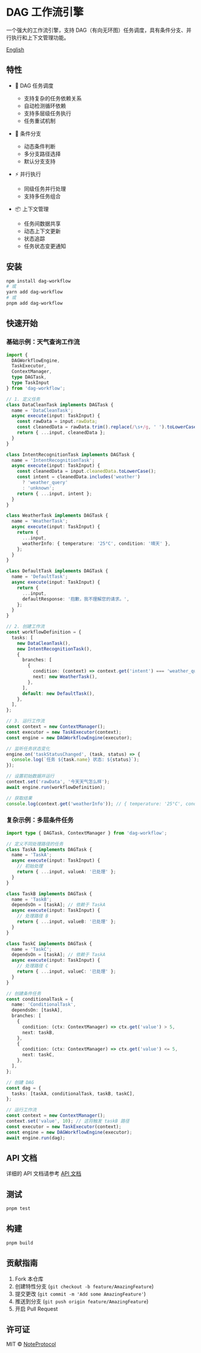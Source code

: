 # DAG 工作流引擎

一个强大的工作流引擎，支持 DAG（有向无环图）任务调度，具有条件分支、并行执行和上下文管理功能。

[English](./README.md)

## 特性

- 🔄 DAG 任务调度
  - 支持复杂的任务依赖关系
  - 自动检测循环依赖
  - 支持多层级任务执行
  - 任务重试机制
  
- 🔀 条件分支
  - 动态条件判断
  - 多分支路径选择
  - 默认分支支持
  
- ⚡ 并行执行
  - 同级任务并行处理
  - 支持多任务组合
  
- 📦 上下文管理
  - 任务间数据共享
  - 动态上下文更新
  - 状态追踪
  - 任务状态变更通知

## 安装

```bash
npm install dag-workflow
# 或
yarn add dag-workflow
# 或
pnpm add dag-workflow
```

## 快速开始

### 基础示例：天气查询工作流

```typescript
import { 
  DAGWorkflowEngine, 
  TaskExecutor, 
  ContextManager,
  type DAGTask,
  type TaskInput 
} from 'dag-workflow';

// 1. 定义任务
class DataCleanTask implements DAGTask {
  name = 'DataCleanTask';
  async execute(input: TaskInput) {
    const rawData = input.rawData;
    const cleanedData = rawData.trim().replace(/\s+/g, ' ').toLowerCase();
    return { ...input, cleanedData };
  }
}

class IntentRecognitionTask implements DAGTask {
  name = 'IntentRecognitionTask';
  async execute(input: TaskInput) {
    const cleanedData = input.cleanedData.toLowerCase();
    const intent = cleanedData.includes('weather')
      ? 'weather_query'
      : 'unknown';
    return { ...input, intent };
  }
}

class WeatherTask implements DAGTask {
  name = 'WeatherTask';
  async execute(input: TaskInput) {
    return {
      ...input,
      weatherInfo: { temperature: '25°C', condition: '晴天' },
    };
  }
}

class DefaultTask implements DAGTask {
  name = 'DefaultTask';
  async execute(input: TaskInput) {
    return {
      ...input,
      defaultResponse: '抱歉，我不理解您的请求。',
    };
  }
}

// 2. 创建工作流
const workflowDefinition = {
  tasks: [
    new DataCleanTask(),
    new IntentRecognitionTask(),
    {
      branches: [
        {
          condition: (context) => context.get('intent') === 'weather_query',
          next: new WeatherTask(),
        },
      ],
      default: new DefaultTask(),
    },
  ],
};

// 3. 运行工作流
const context = new ContextManager();
const executor = new TaskExecutor(context);
const engine = new DAGWorkflowEngine(executor);

// 监听任务状态变化
engine.on('taskStatusChanged', (task, status) => {
  console.log(`任务 ${task.name} 状态: ${status}`);
});

// 设置初始数据并运行
context.set('rawData', '今天天气怎么样');
await engine.run(workflowDefinition);

// 获取结果
console.log(context.get('weatherInfo')); // { temperature: '25°C', condition: '晴天' }
```

### 复杂示例：多层条件任务

```typescript
import type { DAGTask, ContextManager } from 'dag-workflow';

// 定义不同处理路径的任务
class TaskA implements DAGTask {
  name = 'TaskA';
  async execute(input: TaskInput) {
    // 初始处理
    return { ...input, valueA: '已处理' };
  }
}

class TaskB implements DAGTask {
  name = 'TaskB';
  dependsOn = [taskA]; // 依赖于 TaskA
  async execute(input: TaskInput) {
    // 处理路径 B
    return { ...input, valueB: '已处理' };
  }
}

class TaskC implements DAGTask {
  name = 'TaskC';
  dependsOn = [taskA]; // 依赖于 TaskA
  async execute(input: TaskInput) {
    // 处理路径 C
    return { ...input, valueC: '已处理' };
  }
}

// 创建条件任务
const conditionalTask = {
  name: 'ConditionalTask',
  dependsOn: [taskA],
  branches: [
    {
      condition: (ctx: ContextManager) => ctx.get('value') > 5,
      next: taskB,
    },
    {
      condition: (ctx: ContextManager) => ctx.get('value') <= 5,
      next: taskC,
    },
  ],
};

// 创建 DAG
const dag = {
  tasks: [taskA, conditionalTask, taskB, taskC],
};

// 运行工作流
const context = new ContextManager();
context.set('value', 10); // 这将触发 taskB 路径
const executor = new TaskExecutor(context);
const engine = new DAGWorkflowEngine(executor);
await engine.run(dag);
```

## API 文档

详细的 API 文档请参考 [API 文档](./docs/api.md)

## 测试

```bash
pnpm test
```

## 构建

```bash
pnpm build
```

## 贡献指南

1. Fork 本仓库
2. 创建特性分支 (`git checkout -b feature/AmazingFeature`)
3. 提交更改 (`git commit -m 'Add some AmazingFeature'`)
4. 推送到分支 (`git push origin feature/AmazingFeature`)
5. 开启 Pull Request

## 许可证

MIT © [NoteProtocol](https://github.com/NoteProtocol)